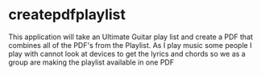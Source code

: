 # createpdfplaylist
This application will take an Ultimate Guitar play list and create a PDF that combines all of the PDF's from the Playlist. As I play music some people I play with cannot look at devices to get the lyrics and chords so we as a group are making the playlist available in one PDF
